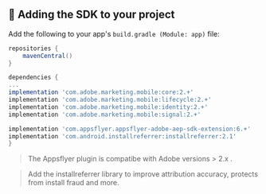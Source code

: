 ## <a id="add-sdk-to-project"> 📲 Adding the SDK to your project

Add the following to your app's `build.gradle (Module: app)` file:

```groovy
repositories {
    mavenCentral()
}

dependencies {
...
implementation 'com.adobe.marketing.mobile:core:2.+'
implementation 'com.adobe.marketing.mobile:lifecycle:2.+'
implementation 'com.adobe.marketing.mobile:identity:2.+'
implementation 'com.adobe.marketing.mobile:signal:2.+'

implementation 'com.appsflyer.appsflyer-adobe-aep-sdk-extension:6.+'
implementation 'com.android.installreferrer:installreferrer:2.1'
}
```

> The Appsflyer plugin is compatibe with Adobe versions > 2.x .  

> Add the installreferrer library to improve attribution accuracy, protects from install fraud and more.
